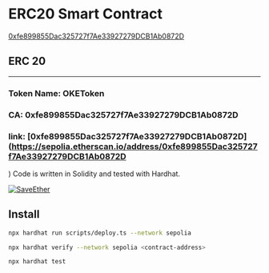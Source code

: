 # ERC20 Smart Contract

[0xfe899855Dac325727f7Ae33927279DCB1Ab0872D](https://sepolia.etherscan.io/address/0xfe899855Dac325727f7Ae33927279DCB1Ab0872D)

## ERC 20

---

### Token Name: OKEToken

### CA: 0xfe899855Dac325727f7Ae33927279DCB1Ab0872D

### link: [0xfe899855Dac325727f7Ae33927279DCB1Ab0872D](<https://sepolia.etherscan.io/address/0xfe899855Dac325727f7Ae33927279DCB1Ab0872D>

)
Code is written in Solidity and tested with Hardhat.

[![SaveEther](images/save-ether.png)](https://res.cloudinary.com/oluwatobiloba/image/upload/v1707992752/Screenshot_2024-02-15_at_11.21.40_ktzo6t.png)

## Install

```bash
npx hardhat run scripts/deploy.ts --network sepolia
```

```bash
npx hardhat verify --network sepolia <contract-address>
```

```bash
npx hardhat test
```

